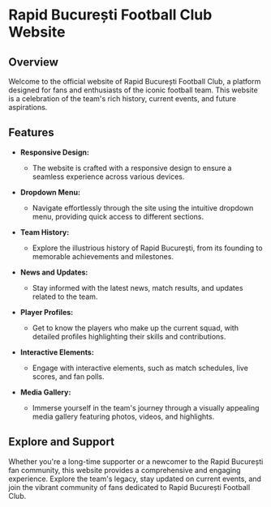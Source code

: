 # Rapid București Football Club Website

## Overview

Welcome to the official website of Rapid București Football Club, a platform designed for fans and enthusiasts of the iconic football team. This website is a celebration of the team's rich history, current events, and future aspirations.

## Features

- **Responsive Design:**
  - The website is crafted with a responsive design to ensure a seamless experience across various devices.

- **Dropdown Menu:**
  - Navigate effortlessly through the site using the intuitive dropdown menu, providing quick access to different sections.

- **Team History:**
  - Explore the illustrious history of Rapid București, from its founding to memorable achievements and milestones.

- **News and Updates:**
  - Stay informed with the latest news, match results, and updates related to the team.

- **Player Profiles:**
  - Get to know the players who make up the current squad, with detailed profiles highlighting their skills and contributions.

- **Interactive Elements:**
  - Engage with interactive elements, such as match schedules, live scores, and fan polls.

- **Media Gallery:**
  - Immerse yourself in the team's journey through a visually appealing media gallery featuring photos, videos, and highlights.

## Explore and Support

Whether you're a long-time supporter or a newcomer to the Rapid București fan community, this website provides a comprehensive and engaging experience. Explore the team's legacy, stay updated on current events, and join the vibrant community of fans dedicated to Rapid București Football Club.
